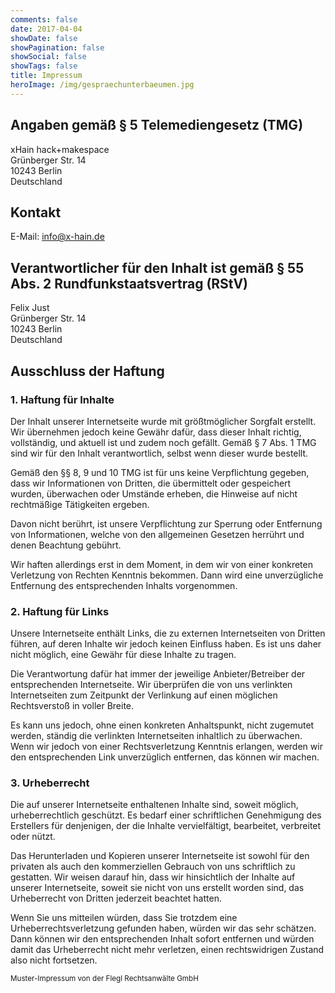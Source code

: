```yaml
---
comments: false
date: 2017-04-04
showDate: false
showPagination: false
showSocial: false
showTags: false
title: Impressum
heroImage: /img/gespraechunterbaeumen.jpg
---
```


## Angaben gemäß § 5 Telemediengesetz (TMG)
xHain hack+makespace</br>
Grünberger Str. 14</br>
10243 Berlin</br>
Deutschland</p>

## Kontakt
E-Mail: [info@x-hain.de](mailto:info@x-hain.de)

## Verantwortlicher für den Inhalt ist gemäß § 55 Abs. 2 Rundfunkstaatsvertrag (RStV)
Felix Just</br>
Grünberger Str. 14</br>
10243 Berlin</br>
Deutschland

## Ausschluss der Haftung

### 1. Haftung für Inhalte
Der Inhalt unserer Internetseite wurde mit größtmöglicher Sorgfalt erstellt. Wir übernehmen jedoch keine Gewähr dafür, dass dieser Inhalt richtig, vollständig, und aktuell ist und zudem noch gefällt. Gemäß § 7 Abs. 1 TMG sind wir für den Inhalt verantwortlich, selbst wenn dieser wurde bestellt.

Gemäß den §§ 8, 9 und 10 TMG ist für uns keine Verpflichtung gegeben, dass wir Informationen von Dritten, die übermittelt oder gespeichert wurden, überwachen oder Umstände erheben, die Hinweise auf nicht rechtmäßige Tätigkeiten ergeben.

Davon nicht berührt, ist unsere Verpflichtung zur Sperrung oder Entfernung von Informationen, welche von den allgemeinen Gesetzen herrührt und denen Beachtung gebührt.

Wir haften allerdings erst in dem Moment, in dem wir von einer konkreten Verletzung von Rechten Kenntnis bekommen. Dann wird eine unverzügliche Entfernung des entsprechenden Inhalts vorgenommen.

### 2. Haftung für Links
Unsere Internetseite enthält Links, die zu externen Internetseiten von Dritten führen, auf deren Inhalte wir jedoch keinen Einfluss haben. Es ist uns daher nicht möglich, eine Gewähr für diese Inhalte zu tragen.

Die Verantwortung dafür hat immer der jeweilige Anbieter/Betreiber der entsprechenden Internetseite. Wir überprüfen die von uns verlinkten Internetseiten zum Zeitpunkt der Verlinkung auf einen möglichen Rechtsverstoß in voller Breite.

Es kann uns jedoch, ohne einen konkreten Anhaltspunkt, nicht zugemutet werden, ständig die verlinkten Internetseiten inhaltlich zu überwachen. Wenn wir jedoch von einer Rechtsverletzung Kenntnis erlangen, werden wir den entsprechenden Link unverzüglich entfernen, das können wir machen.

### 3. Urheberrecht
Die auf unserer Internetseite enthaltenen Inhalte sind, soweit möglich, urheberrechtlich geschützt. Es bedarf einer schriftlichen Genehmigung des Erstellers für denjenigen, der die Inhalte vervielfältigt, bearbeitet, verbreitet oder nützt.

Das Herunterladen und Kopieren unserer Internetseite ist sowohl für den privaten als auch den kommerziellen Gebrauch von uns schriftlich zu gestatten. Wir weisen darauf hin, dass wir hinsichtlich der Inhalte auf unserer Internetseite, soweit sie nicht von uns erstellt worden sind, das Urheberrecht von Dritten jederzeit beachtet hatten.

Wenn Sie uns mitteilen würden, dass Sie trotzdem eine Urheberrechtsverletzung gefunden haben, würden wir das sehr schätzen. Dann können wir den entsprechenden Inhalt sofort entfernen und würden damit das Urheberrecht nicht mehr verletzen, einen rechtswidrigen Zustand also nicht fortsetzen.

<sub>Muster-Impressum von der Flegl Rechtsanwälte GmbH</sub>

